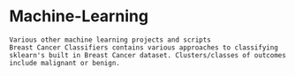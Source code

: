 # Machine-Learning
	Various other machine learning projects and scripts
	Breast Cancer Classifiers contains various approaches to classifying sklearn's built in Breast Cancer dataset. Clusters/classes of outcomes include malignant or benign.
